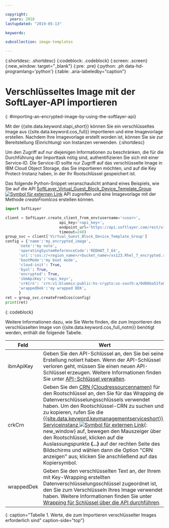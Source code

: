 ```yaml
---

copyright:
  years: 2018
lastupdated: "2019-05-13"

keywords:

subcollection: image-templates

---
```


{:shortdesc: .shortdesc}
{:codeblock: .codeblock}
{:screen: .screen}
{:new_window: target="_blank"}
{:pre: .pre}
{:python: .ph data-hd-programlang='python'}
{:table: .aria-labeledby="caption"}


# Verschlüsseltes Image mit der SoftLayer-API importieren
{: #importing-an-encrypted-image-by-using-the-softlayer-api}

Mit der {{site.data.keyword.slapi_short}} können Sie ein verschlüsseltes Image aus {{site.data.keyword.cos_full}} importieren und eine Imagevorlage erstellen. Nachdem Ihre Imagevorlage erstellt worden ist, können Sie sie zur Bereitstellung (Einrichtung) von Instanzen verwenden.
{:shortdesc}

Um den Zugriff auf nur diejenigen Informationen zu beschränken, die für die Durchführung der Importtask nötig sind, authentifizieren Sie sich mit einer Service-ID. Die Service-ID sollte nur Zugriff auf das verschlüsselte Image in IBM Cloud Object Storage, das Sie importieren möchten, und auf die Key Protect-Instanz haben, in der Ihr Rootschlüssel gespeichert ist.  

Das folgende Python-Snippet veranschaulicht anhand eines Beispiels, wie Sie auf die API
[SoftLayer_Virtual_Guest_Block_Device_Template_Group ![Symbol für externen Link](../../icons/launch-glyph.svg "Symbol für externen Link")](https://sldn.softlayer.com/reference/services/SoftLayer_Virtual_Guest_Block_Device_Template_Group/) API zugreifen und eine Imagevorlage mit der Methode _createFromIcos_ erstellen können.

```python
import SoftLayer

client = SoftLayer.create_client_from_env(username='<user>',
                        api_key='<api_key>',
                        endpoint_url='https://api.softlayer.com/rest/v3',
                        timeout=240)
group_svc = client['Virtual_Guest_Block_Device_Template_Group']
config = {'name':'my_encrypted_image',
      'note':'my note',
      'operatingSystemReferenceCode':'REDHAT_7_64',
      'uri':'cos://<region_name>/<bucket_name>/xx123.Rhel_7_encrypted.raw',
      'bootMode':'my boot mode',
      'cloud-init': True,
      'byol': True,
      'encrypted': True,
      'ibmApiKey':'<api_key>',
      'crkCrn': 'crn:v1:bluemix:public:hs-crypto:us-south:a/0d06ba51fa0e431290956d1761da1b7b:5ef6cebe-26d7-4ef3-abdc-fb50f345780f:key:a9640391-aec5-4c86-8942-6e6c59bb40b5',
      'wrappedDek':'my wrapped DEK',
      }
ret = group_svc.createFromIcos(config)
print(ret)
```
{: codeblock}


Weitere Informationen dazu, wie Sie Werte finden, die zum Importieren des verschlüsselten Image von {{site.data.keyword.cos_full_notm}} benötigt werden, enthält die folgende Tabelle.

| Feld    | Wert   |
| -------- | ------- |
| ibmApiKey | Geben Sie den API-Schlüssel an, den Sie bei seiner Erstellung notiert haben. Wenn der API-Schlüssel verloren geht, müssen Sie einen neuen API-Schlüssel erzeugen. Weitere Informationen finden Sie unter [API-Schlüssel verwalten](/docs/iam?topic=iam-userapikey#userapikey). |
| crkCrn | Geben Sie den [CRN (Cloudressourcennamen)](/docs/overview?topic=overview-crn) für den Rootschlüssel an, den Sie für das Wrapping des Datenverschlüsselungsschlüssels verwendet haben. Um den Rootschlüssel-CRN zu suchen und zu kopieren, rufen Sie die [{{site.data.keyword.keymanagementserviceshort}}-Serviceinstanz ![Symbol für externen Link](../../icons/launch-glyph.svg "Symbol für externen Link")](https://cloud.ibm.com/resources){: new_window} auf, bewegen den Mauszeiger über den Rootschlüssel, klicken auf die Auslassungspunkte **(...)** auf der rechten Seite des Bildschirms und wählen dann die Option "CRN anzeigen" aus; klicken Sie anschließend auf das Kopiersymbol.  |
| wrappedDek | Geben Sie den verschlüsselten Text an, der Ihrem mit Key-Wrapping erstellten Datenverschlüsselungsschlüssel zugeordnet ist, den Sie zum Verschlüsseln Ihres Image verwendet haben. Weitere Informationen finden Sie unter [Wrapping für Schlüssel über die API durchführen](/docs/services/key-protect?topic=key-protect-wrap-keys#wrap-keys). |
{: caption="Tabelle 1. Werte, die zum Importieren verschlüsselter Images erforderlich sind" caption-side="top"}
